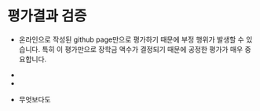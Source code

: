 # 평가결과 검증 
* 온라인으로 작성된 github page만으로 평가하기 때문에 부정 행위가 발생할 수 있습니다. 특히 이 평가만으로 장학금 액수가 결정되기 때문에 공정한 평가가 매우 중요합니다.
* 

* 
* 무엇보다도
